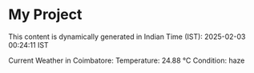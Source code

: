 # My Project

This content is dynamically generated in Indian Time (IST): 2025-02-03 00:24:11 IST


Current Weather in Coimbatore:
Temperature: 24.88 °C
Condition: haze
